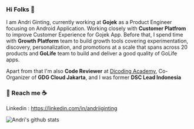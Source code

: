 ### Hi Folks 👋

<!--
**andriiginting/andriiginting** is a ✨ _special_ ✨ repository because its `README.md` (this file) appears on your GitHub profile.
Here are some ideas to get you started:

- 🔭 I’m currently working on ...
- 🌱 I’m currently learning ...
- 👯 I’m looking to collaborate on ...
- 🤔 I’m looking for help with ...
- 💬 Ask me about ...
- 📫 How to reach me: ...
- 😄 Pronouns: ...
- ⚡ Fun fact: ...
-->

I am Andri Ginting, currently working at **Gojek** as a Product Engineer focusing on Android Application. Working closely with **Customer Platfrom** to improve Customer Experience for Gojek App. Before that, I spend time with **Growth Platform** team to build growth tools covering experimentation, discovery, personalization, and promotions at a scale that spans across 20 products and **GoLife** team to build and deliver a good quality of GoLife apps. 

Apart from that I'm also **Code Reviewer** at [Dicoding Academy](https://dicoding.com), Co-Organizer of **GDG Cloud Jakarta**, and I was former **DSC Lead Indonesia**

### 💬 Reach me :coffee:
Linkedin : https://linkedin.com/in/andriiginting

![Andri's github stats](https://github-readme-stats.vercel.app/api?username=andriiginting&show_icons=true&hide=["prs","issues","contribs"])

